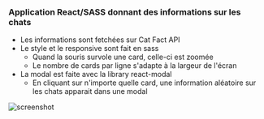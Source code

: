 ### Application React/SASS donnant des informations sur les chats

* Les informations sont fetchées sur Cat Fact API
* Le style et le responsive sont fait en sass
     * Quand la souris survole une card, celle-ci est zoomée
     * Le nombre de cards par ligne s'adapte à la largeur de l'écran
* La modal est faite avec la library react-modal
     * En cliquant sur n'importe quelle card, une information aléatoire sur les chats apparait dans une modal

![screenshot](./public/screenshot.gif)